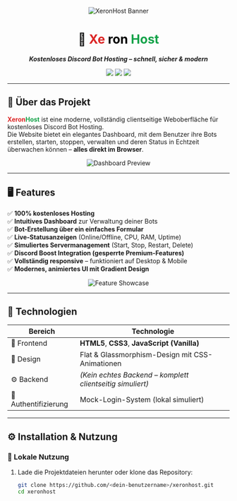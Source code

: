 <p align="center">
  <img src="https://via.placeholder.com/1200x350/0a0a0a/ffffff?text=XeronHost+-+Kostenloses+Discord+Bot+Hosting" alt="XeronHost Banner" />
</p>

<h1 align="center">
  🚀 
  <span style="color:#dc2626;">Xe</span>
  <span style="color:#000000;">ron</span>
  <span style="color:#16a34a;">Host</span>
</h1>

<p align="center">
  <b><i>Kostenloses Discord Bot Hosting – schnell, sicher & modern</i></b>
</p>

<p align="center">
  <img src="https://img.shields.io/badge/Status-Active-success?style=for-the-badge" />
  <img src="https://img.shields.io/badge/License-MIT-blue?style=for-the-badge" />
  <img src="https://img.shields.io/badge/Frontend-HTML%20%7C%20CSS%20%7C%20JS-orange?style=for-the-badge" />
</p>

---

## 💬 Über das Projekt

**<span style="color:#dc2626;">Xeron</span><span style="color:#16a34a;">Host</span>** ist eine moderne, vollständig clientseitige Weboberfläche für kostenloses Discord Bot Hosting.  
Die Website bietet ein elegantes Dashboard, mit dem Benutzer ihre Bots erstellen, starten, stoppen, verwalten und deren Status in Echtzeit überwachen können – **alles direkt im Browser**.

<p align="center">
  <img src="https://via.placeholder.com/1000x500/111111/ffffff?text=XeronHost+Dashboard+Vorschau" alt="Dashboard Preview" />
</p>

---

## 🖥️ Features

✅ **100% kostenloses Hosting**  
✅ **Intuitives Dashboard** zur Verwaltung deiner Bots  
✅ **Bot-Erstellung über ein einfaches Formular**  
✅ **Live-Statusanzeigen** (Online/Offline, CPU, RAM, Uptime)  
✅ **Simuliertes Servermanagement** (Start, Stop, Restart, Delete)  
✅ **Discord Boost Integration (gesperrte Premium-Features)**  
✅ **Vollständig responsive** – funktioniert auf Desktop & Mobile  
✅ **Modernes, animiertes UI mit Gradient Design**

<p align="center">
  <img src="https://via.placeholder.com/900x400/0a0a0a/16a34a?text=Feature+Showcase" alt="Feature Showcase" />
</p>

---

## 🧩 Technologien

| Bereich | Technologie |
|----------|--------------|
| 🎨 Frontend | **HTML5**, **CSS3**, **JavaScript (Vanilla)** |
| 🧠 Design | Flat & Glassmorphism-Design mit CSS-Animationen |
| ⚙️ Backend | *(Kein echtes Backend – komplett clientseitig simuliert)* |
| 🔐 Authentifizierung | Mock-Login-System (lokal simuliert) |

---

## ⚙️ Installation & Nutzung

### 🔧 Lokale Nutzung

1. Lade die Projektdateien herunter oder klone das Repository:
   ```bash
   git clone https://github.com/<dein-benutzername>/xeronhost.git
   cd xeronhost
